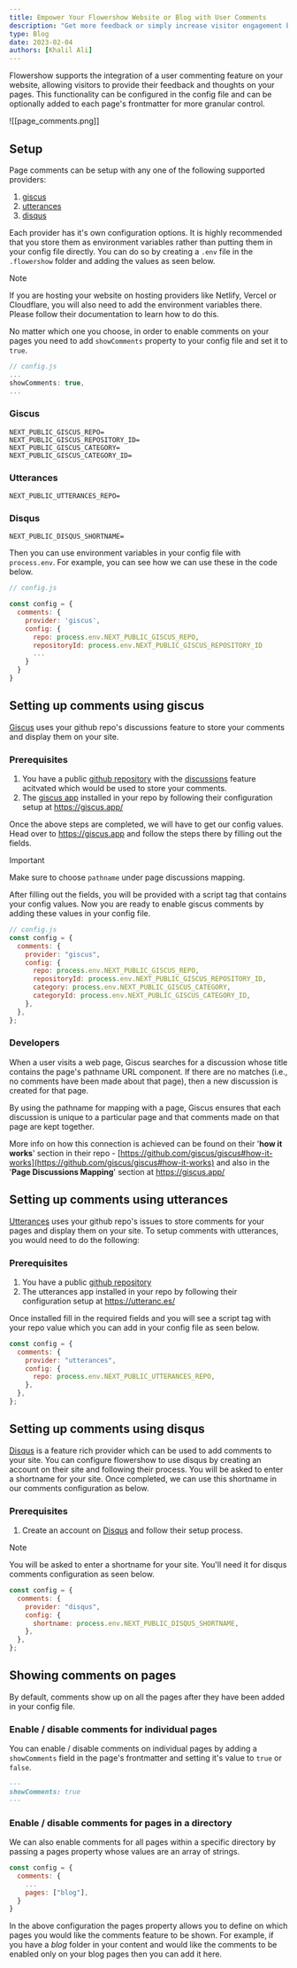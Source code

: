 ```yaml
---
title: Empower Your Flowershow Website or Blog with User Comments
description: "Get more feedback or simply increase visitor engagement by easily adding page comments to your Flowershow website or blog."
type: Blog
date: 2023-02-04
authors: [Khalil Ali]
---
```


Flowershow supports the integration of a user commenting feature on your website, allowing visitors to provide their feedback and thoughts on your pages. This functionality can be configured in the config file and can be optionally added to each page's frontmatter for more granular control.

![[page_comments.png]]

## Setup

Page comments can be setup with any one of the following supported providers:

1. [giscus](https://giscus.app/)
2. [utterances](https://utteranc.es/)
3. [disqus](https://disqus.com/)

Each provider has it's own configuration options. It is highly recommended that you store them as environment variables rather than putting them in your config file directly. You can do so by creating a `.env` file in the `.flowershow` folder and adding the values as seen below.

> [!note]
> If you are hosting your website on hosting providers like Netlify, Vercel or Cloudflare, you will also need to add the environment variables there. Please follow their documentation to learn how to do this.

No matter which one you choose, in order to enable comments on your pages you need to add `showComments` property to your config file and set it to `true`.

```js
// config.js
...
showComments: true,
...
```

### Giscus

```
NEXT_PUBLIC_GISCUS_REPO=
NEXT_PUBLIC_GISCUS_REPOSITORY_ID=
NEXT_PUBLIC_GISCUS_CATEGORY=
NEXT_PUBLIC_GISCUS_CATEGORY_ID=
```

### Utterances

```
NEXT_PUBLIC_UTTERANCES_REPO=
```

### Disqus

```
NEXT_PUBLIC_DISQUS_SHORTNAME=
```

Then you can use environment variables in your config file with `process.env`. For example, you can see how we can use these in the code below.

```js
// config.js

const config = {
  comments: {
    provider: 'giscus',
    config: {
      repo: process.env.NEXT_PUBLIC_GISCUS_REPO,
      repositoryId: process.env.NEXT_PUBLIC_GISCUS_REPOSITORY_ID
      ...
    }
  }
}
```

## Setting up comments using giscus

[Giscus](https://giscus.app/) uses your github repo's discussions feature to store your comments and display them on your site.

### Prerequisites

1. You have a public [github repository](https://docs.github.com/en/get-started/quickstart/create-a-repo) with the [discussions](https://docs.github.com/en/github/administering-a-repository/managing-repository-settings/enabling-or-disabling-github-discussions-for-a-repository) feature acitvated which would be used to store your comments.
2. The [giscus app](https://github.com/apps/giscus) installed in your repo by following their configuration setup at https://giscus.app/

Once the above steps are completed, we will have to get our config values. Head over to https://giscus.app and follow the steps there by filling out the fields.

> [!important]
> Make sure to choose `pathname` under page discussions mapping.

After filling out the fields, you will be provided with a script tag that contains your config values. Now you are ready to enable giscus comments by adding these values in your config file.

```js
// config.js
const config = {
  comments: {
    provider: "giscus",
    config: {
      repo: process.env.NEXT_PUBLIC_GISCUS_REPO,
      repositoryId: process.env.NEXT_PUBLIC_GISCUS_REPOSITORY_ID,
      category: process.env.NEXT_PUBLIC_GISCUS_CATEGORY,
      categoryId: process.env.NEXT_PUBLIC_GISCUS_CATEGORY_ID,
    },
  },
};
```

### Developers

When a user visits a web page, Giscus searches for a discussion whose title contains the page's pathname URL component. If there are no matches (i.e., no comments have been made about that page), then a new discussion is created for that page.

By using the pathname for mapping with a page, Giscus ensures that each discussion is unique to a particular page and that comments made on that page are kept together.

More info on how this connection is achieved can be found on their '**how it works**' section in their repo - [https://github.com/giscus/giscus#how-it-works](https://github.com/giscus/giscus#how-it-works) and also in the '**Page Discussions Mapping**' section at https://giscus.app/

## Setting up comments using utterances

[Utterances](https://utteranc.es/) uses your github repo's issues to store comments for your pages and display them on your site. To setup comments with utterances, you would need to do the following:

### Prerequisites

1. You have a public [github repository](https://docs.github.com/en/get-started/quickstart/create-a-repo)
2. The utterances app installed in your repo by following their configuration setup at https://utteranc.es/

Once installed fill in the required fields and you will see a script tag with your repo value which you can add in your config file as seen below.

```js
const config = {
  comments: {
    provider: "utterances",
    config: {
      repo: process.env.NEXT_PUBLIC_UTTERANCES_REPO,
    },
  },
};
```

## Setting up comments using disqus

[Disqus](https://disqus.com/) is a feature rich provider which can be used to add comments to your site. You can configure flowershow to use disqus by creating an account on their site and following their process. You will be asked to enter a shortname for your site. Once completed, we can use this shortname in our comments configuration as below.

### Prerequisites

1. Create an account on [Disqus](https://disqus.com/) and follow their setup process.

> [!note]
> You will be asked to enter a shortname for your site. You'll need it for disqus comments configuration as seen below.

```js
const config = {
  comments: {
    provider: "disqus",
    config: {
      shortname: process.env.NEXT_PUBLIC_DISQUS_SHORTNAME,
    },
  },
};
```

## Showing comments on pages

By default, comments show up on all the pages after they have been added in your config file.

### Enable / disable comments for individual pages

You can enable / disable comments on individual pages by adding a `showComments` field in the page's frontmatter and setting it's value to `true` or `false`.

```md
---
showComments: true
---
```

### Enable / disable comments for pages in a directory

We can also enable comments for all pages within a specific directory by passing a pages property whose values are an array of strings.

```js
const config = {
  comments: {
    ...
    pages: ["blog"],
  }
}
```

In the above configuration the pages property allows you to define on which pages you would like the comments feature to be shown. For example, if you have a _blog_ folder in your content and would like the comments to be enabled only on your blog pages then you can add it here.
